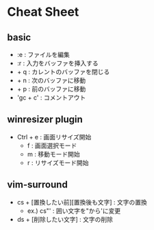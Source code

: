 # Cheat Sheet

## basic

- :e                                : ファイルを編集
- :r                                : 入力をバッファを挿入する
- <Leader> + q                      : カレントのバッファを閉じる
- <Leader> + n                      : 次のバッファに移動
- <Leader> + p                      : 前のバッファに移動
- 'gc + c'                          : コメントアウト

## winresizer plugin

- Ctrl + e                          : 画面リサイズ開始
  - f                               : 画面選択モード
  - m                               : 移動モード開始
  - r                               : リサイズモード開始

## vim-surround

- cs + [置換したい前][置換後も文字] : 文字の置換
    - ex.) cs"'                     : 囲い文字を"から'に変更
- ds + [削除したい文字]             : 文字の削除
